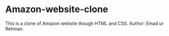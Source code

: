 # Amazon-website-clone
This is a clone of Amazon website though HTML and CSS. 
Author: Emad ur Rehman.
